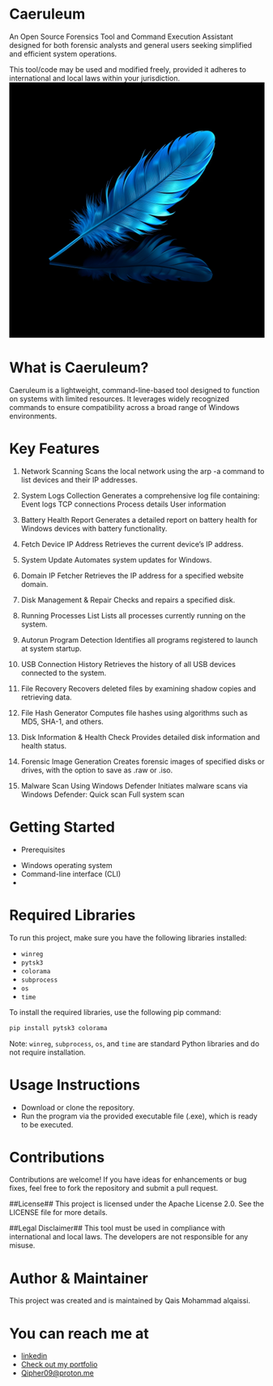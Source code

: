 # Caeruleum
 An Open Source Forensics Tool and Command Execution Assistant designed for both forensic analysts and general users seeking simplified and efficient system operations.

 This tool/code may be used and modified freely, provided it adheres to international and local laws within your jurisdiction.
![IMAGE](CA.jpg)
# What is Caeruleum?
 Caeruleum is a lightweight, command-line-based tool designed to function on systems with limited resources. It leverages widely recognized commands to ensure compatibility across a broad range of Windows environments.

# Key Features

 1. Network Scanning
 Scans the local network using the arp -a command to list devices and their IP addresses.

 2. System Logs Collection
 Generates a comprehensive log file containing:
 Event logs
 TCP connections 
 Process details
 User information

 3. Battery Health Report
 Generates a detailed report on battery health for Windows devices with battery functionality.

 4. Fetch Device IP Address
 Retrieves the current device’s IP address.

 5. System Update
 Automates system updates for Windows.

 6. Domain IP Fetcher
 Retrieves the IP address for a specified website domain.

 7. Disk Management & Repair
 Checks and repairs a specified disk.

 8. Running Processes List
 Lists all processes currently running on the system.

 9. Autorun Program Detection
 Identifies all programs registered to launch at system startup.

 10. USB Connection History
 Retrieves the history of all USB devices connected to the system.

 11. File Recovery
 Recovers deleted files by examining shadow copies and retrieving data.
 
 12. File Hash Generator
 Computes file hashes using algorithms such as MD5, SHA-1, and others.

 13. Disk Information & Health Check
 Provides detailed disk information and health status.

 14. Forensic Image Generation
 Creates forensic images of specified disks or drives, with the option to save as .raw or .iso.

 15. Malware Scan Using Windows Defender
 Initiates malware scans via Windows Defender:
 Quick scan
 Full system scan

# Getting Started
* Prerequisites
 - Windows operating system
 - Command-line interface (CLI)
 - 

# Required Libraries

To run this project, make sure you have the following libraries installed:

- `winreg`
- `pytsk3`
- `colorama`
- `subprocess`
- `os`
- `time`

To install the required libraries, use the following pip command:

```bash
pip install pytsk3 colorama
```
Note: `winreg`, `subprocess`, `os`, and `time` are standard Python libraries and do not require installation.

# Usage Instructions
 - Download or clone the repository.
 - Run the program via the provided executable file (.exe), which is ready to be executed.
 
# Contributions
 Contributions are welcome! If you have ideas for enhancements or bug fixes, feel free to fork the repository and submit a pull request.

##License##
 This project is licensed under the Apache License 2.0. See the LICENSE file for more details.

##Legal Disclaimer##
 This tool must be used in compliance with international and local laws. The developers are not responsible for any misuse.

 # Author & Maintainer
 This project was created and is maintained by Qais Mohammad alqaissi.
 # You can reach me at
 * [linkedin](www.linkedin.com/in/qais-alqaissi-1b9295238)
 * [Check out my portfolio](https://qaisalqaissi.netlify.app)
 * Qipher09@proton.me

